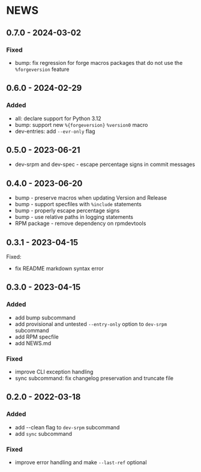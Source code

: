 NEWS
======

## 0.7.0 - 2024-03-02 <a id='0.7.0'></a>

### Fixed

- bump: fix regression for forge macros packages that do not use the
  `%forgeversion` feature

## 0.6.0 - 2024-02-29 <a id='0.6.0'></a>

### Added

- all: declare support for Python 3.12
- bump: support new `%{forgeversion}` `%version0` macro
- dev-entries: add `--evr-only` flag

## 0.5.0 - 2023-06-21 <a id='0.5.0'></a>

- dev-srpm and dev-spec - escape percentage signs in commit messages

## 0.4.0 - 2023-06-20 <a id='0.4.0'></a>

- bump - preserve macros when updating Version and Release
- bump - support specfiles with `%include` statements
- bump - properly escape percentage signs
- bump - use relative paths in logging statements
- RPM package - remove dependency on rpmdevtools

## 0.3.1 - 2023-04-15 <a id='0.3.1'></a>

Fixed:

- fix README markdown syntax error

## 0.3.0 - 2023-04-15 <a id='0.3.0'></a>

### Added

- add bump subcommand
- add provisional and untested `--entry-only` option to `dev-srpm` subcommand
- add RPM specfile
- add NEWS.md

### Fixed

- improve CLI exception handling
- sync subcommand: fix changelog preservation and truncate file

## 0.2.0 - 2022-03-18 <a id='0.2.0'></a>

### Added

- add --clean flag to `dev-srpm` subcommand
- add `sync` subcommand

### Fixed

- improve error handling and make `--last-ref` optional
